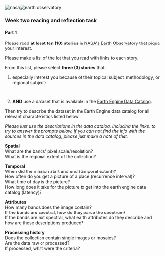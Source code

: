 ![nasa](https://earthobservatory.nasa.gov/img/logo-meatball2-2x.png)![earth observatory](https://earthobservatory.nasa.gov/img/logoWhite.png)


### Week two reading and reflection task   

#### Part 1   

Please read __at least ten (10) stories__ in [NASA's Earth Observatory](https://earthobservatory.nasa.gov/) that pique your interest.   

Please make a list of the lot that you read with links to each story.   

From this list, please select __three (3) stories__ that:  

1. especially interest you because of their topical subject, methodology, or regional subject:  
<br>

2. __AND__ use a dataset that is available in the [Earth Engine Data Catalog](https://developers.google.com/earth-engine/datasets).



Then try to describe the dataset in the Earth Engine data catalog for all relevant characteristics listed below.  

_Please just use the descriptions in the data catalog, including the links, to try to answer the prompts below. If you can not find the info with the sources in the data catalog, please just make a note of that._  

__Spatial__  
What are the bands' pixel scale/resolution?  
What is the regional extent of the collection?  

__Temporal__  
When did the mission start and end (temporal extent)?  
How often do you get a picture of a place (recurrence interval)?  
What time of day is the picture?  
How long does it take for the picture to get into the earth engine data catalog (latency)?  

__Attributes__  
How many bands does the image contain?  
If the bands are spectral, how do they parse the spectrum?  
If the bands are not spectral, what earth attributes do they describe and how are these descriptions produced?    

__Processing history__  
Does the collection contain single images or mosaics?  
Are the data raw or processed?  
If processed, what were the criteria?  

